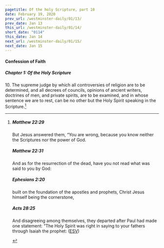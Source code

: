 ```yaml
---
pagetitle: Of the holy Scripture, part 10
date: February 19, 2020
prev_url: /westminster-daily/01/13/
prev_date: Jan 13
this_url: /westminster-daily/01/14/
short_date: "0114"
this_date: Jan 14
next_url: /westminster-daily/01/15/
next_date: Jan 15
---
```


#### Confession of Faith

##### Chapter 1: Of the Holy Scripture

10\. The supreme judge by which all controversies of religion are to be determined, and all decrees of councils, opinions of ancient writers, doctrines of men, and private spirits, are to be examined, and in whose sentence we are to rest, can be no other but the Holy Spirit speaking in the Scripture.[^fnref:wcf1]

[^fnref:wcf1]: <div class="esv"><h5>Matthew 22:29</h5> <div class="esv-text"><p id="p40022029.01-1">But Jesus answered them, <span class="woc">&#8220;You are wrong, because you know neither the Scriptures nor the power of God.</span></p> </div><h5>Matthew 22:31</h5> <div class="esv-text"><p id="p40022031.01-2"><span class="woc">And as for the resurrection of the dead, have you not read what was said to you by God:</span></p> </div><h5>Ephesians 2:20</h5> <div class="esv-text"><p id="p49002020.01-3">built on the foundation of the apostles and prophets, Christ Jesus himself being the cornerstone,</p> </div><h5>Acts 28:25</h5> <div class="esv-text"><p id="p44028025.01-4">And disagreeing among themselves, they departed after Paul had made one statement: &#8220;The Holy Spirit was right in saying to your fathers through Isaiah the prophet:  (<a href="http://www.esv.org" class="copyright">ESV</a>)</p> </div> </div>


